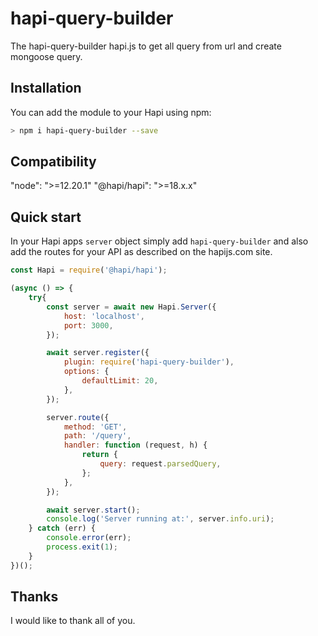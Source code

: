# hapi-query-builder
The hapi-query-builder hapi.js to get all query from url and create mongoose query.

## Installation

You can add the module to your Hapi using npm:

```bash
> npm i hapi-query-builder --save
```

## Compatibility
"node": ">=12.20.1"
"@hapi/hapi": ">=18.x.x"


## Quick start

In your Hapi apps `server` object simply add `hapi-query-builder` and also add the routes for your API as described on the hapijs.com site.

```Javascript
const Hapi = require('@hapi/hapi');

(async () => {
    try{
        const server = await new Hapi.Server({
            host: 'localhost',
            port: 3000,
        });

        await server.register({
            plugin: require('hapi-query-builder'),
            options: {
                defaultLimit: 20,
            },
        });

        server.route({
            method: 'GET',
            path: '/query',
            handler: function (request, h) {
                return {
                    query: request.parsedQuery,
                };
            },
        });

        await server.start();
        console.log('Server running at:', server.info.uri);
    } catch (err) {
        console.error(err);
        process.exit(1);
    }
})();
```
## Thanks

I would like to thank all of you.
